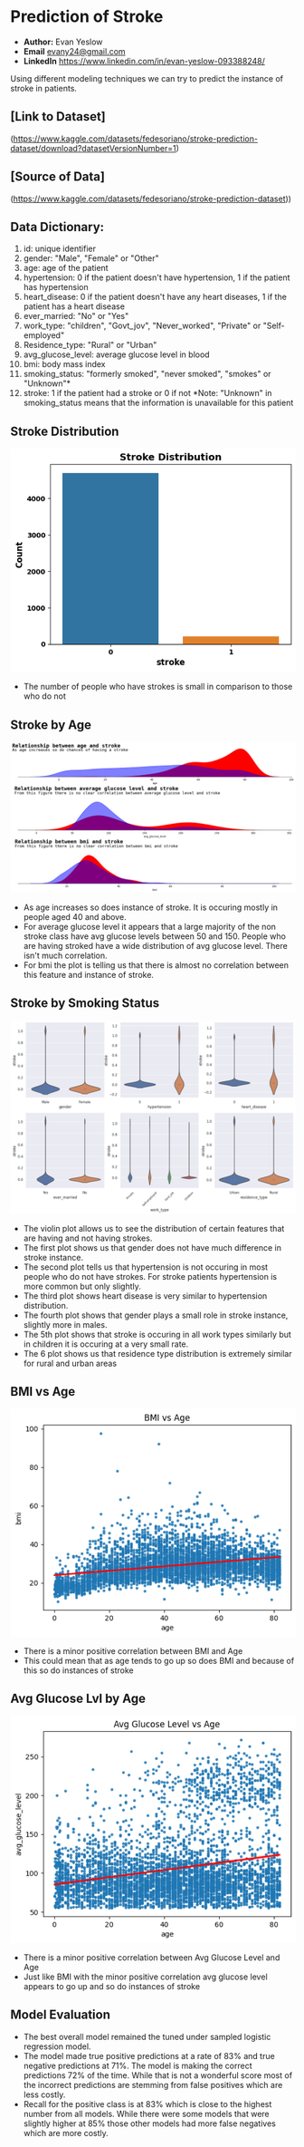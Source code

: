 # **Prediction of Stroke**
- **Author:** Evan Yeslow
- **Email** evany24@gmail.com
- **LinkedIn** https://www.linkedin.com/in/evan-yeslow-093388248/

Using different modeling techniques we can try to predict the instance of stroke in patients.

## **[Link to Dataset]**

(https://www.kaggle.com/datasets/fedesoriano/stroke-prediction-dataset/download?datasetVersionNumber=1)

## **[Source of Data]**

(https://www.kaggle.com/datasets/fedesoriano/stroke-prediction-dataset))

## **Data Dictionary:**
1. id: unique identifier
2. gender: "Male", "Female" or "Other"
3. age: age of the patient
4. hypertension: 0 if the patient doesn't have hypertension, 1 if the patient has hypertension
5. heart_disease: 0 if the patient doesn't have any heart diseases, 1 if the patient has a heart disease
6. ever_married: "No" or "Yes"
7. work_type: "children", "Govt_jov", "Never_worked", "Private" or "Self-employed"
8. Residence_type: "Rural" or "Urban"
9. avg_glucose_level: average glucose level in blood
10. bmi: body mass index
11. smoking_status: "formerly smoked", "never smoked", "smokes" or "Unknown"*
12. stroke: 1 if the patient had a stroke or 0 if not 
 *Note: "Unknown" in smoking_status means that the information is unavailable for this patient

## **Stroke Distribution**

![Stroke Instance](https://github.com/evany24/Stroke-Prediction/blob/main/stroke%20distribution.png)

 - The number of people who have strokes is small in comparison to those who do not

## **Stroke by Age**

![Stroke by Age, Avg Glucose and bmi](https://github.com/evany24/Stroke-Prediction/blob/main/strokekernelplot.png)

 - As age increases so does instance of stroke. It is occuring mostly in people aged 40 and above.
 - For average glucose level it appears that a large majority of the non stroke class have avg glucose levels between 50 and 150. People who are having stroked have a wide distribution of avg glucose level. There isn't much correlation.
 - For bmi the plot is telling us that there is almost no correlation between this feature and instance of stroke.

## **Stroke by Smoking Status**

![Stroke Distribution over Different Features](https://github.com/evany24/Stroke-Prediction/blob/main/violinplotstroke.png)

- The violin plot allows us to see the distribution of certain features that are having and not having strokes.
 - The first plot shows us that gender does not have much difference in stroke instance.
 - The second plot tells us that hypertension is not occuring in most people who do not have strokes. For stroke patients hypertension is more common but only slightly.
 - The third plot shows heart disease is very similar to hypertension distribution.
 - The fourth plot shows that gender plays a small role in stroke instance, slightly more in males.
 - The 5th plot shows that stroke is occuring in all work types similarly but in children it is occuring at a very small rate.
 - The 6 plot shows us that residence type distribution is extremely similar for rural and urban areas

## **BMI vs Age**

![BMI by Age](https://github.com/evany24/Stroke-Prediction/blob/main/bmi%20vs%20age.png)

- There is a minor positive correlation between BMI and Age
- This could mean that as age tends to go up so does BMI and because of this so do instances of stroke

## **Avg Glucose Lvl by Age**

![Average Glucose Level by Age](https://github.com/evany24/Stroke-Prediction/blob/main/glucose%20by%20age.png)

- There is a minor positive correlation between Avg Glucose Level and Age
- Just like BMI with the minor positive correlation avg glucose level appears to go up and so do instances of stroke

## **Model Evaluation**

- The best overall model remained the tuned under sampled logistic regression model.
 -  The model made true positive predictions at a rate of 83% and true negative predictions at 71%. The model is making the correct predictions 72% of the time. While that is not a wonderful score most of the incorrect predictions are stemming from false positives which are less costly.
- Recall for the positive class is at 83% which is close to the highest number from all models. While there were some models that were slightly higher at 85% those other models had more false negatives which are more costly.
